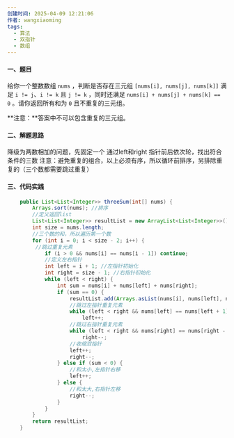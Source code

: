 ```yaml
---
创建时间: 2025-04-09 12:21:06
作者: wangxiaoming
tags:
  - 算法
  - 双指针
  - 数组
---
```


#### 一、题目

给你一个整数数组 `nums` ，判断是否存在三元组 `[nums[i], nums[j], nums[k]]` 满足 `i != j`、`i != k` 且 `j != k` ，同时还满足 `nums[i] + nums[j] + nums[k] == 0` 。请你返回所有和为 `0` 且不重复的三元组。

**注意：**答案中不可以包含重复的三元组。

#### 二、解题思路
降级为两数相加的问题，先固定一个
通过left和right 指针前后依次轮，找出符合条件的三数
注意：避免重复的组合，以上必须有序，所以循环前排序，另排除重复的（三个数都需要跳过重复）

#### 三、代码实践
```java
    public List<List<Integer>> threeSum(int[] nums) {
        Arrays.sort(nums); //排序
        //定义返回list
        List<List<Integer>> resultList = new ArrayList<List<Integer>>(); 
        int size = nums.length;
        //三个数的和，所以遍历第一个数
        for (int i = 0; i < size - 2; i++) {
         //跳过重复元素
            if (i > 0 && nums[i] == nums[i - 1]) continue;
            //定义左右指针
            int left = i + 1; //左指针初始化
            int right = size - 1; //右指针初始化
            while (left < right) {
                int sum = nums[i] + nums[left] + nums[right];
                if (sum == 0) {
                    resultList.add(Arrays.asList(nums[i], nums[left], nums[right]));
                    //跳过左指针重复元素
                    while (left < right && nums[left] == nums[left + 1])
                        left++;
                    //跳过右指针重复元素
                    while (left < right && nums[right] == nums[right - 1])
                        right--;
                    //收缩双指针
                    left++;
                    right--;
                } else if (sum < 0) {
                    //和太小,左指针右移
                    left++;
                } else {
                    //和太大,右指针左移
                    right--;
                }
            }
        }
        return resultList;
    }
```